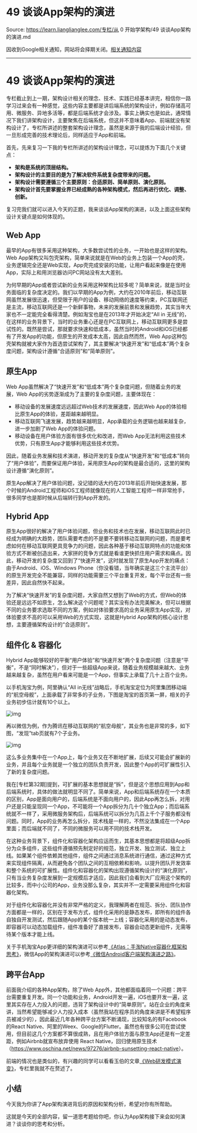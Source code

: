 # 49 谈谈App架构的演进 

Source: https://learn.lianglianglee.com/专栏/从 0 开始学架构/49 谈谈App架构的演进.md

因收到Google相关通知，网站将会择期关闭。[相关通知内容](https://lumendatabase.org/notices/44265620)

---

# 49 谈谈App架构的演进

专栏截止到上一期，架构设计相关的理念、技术、实践已经基本讲完，相信你一路学习过来会有一种感觉，这些内容主要都是讲后端系统的架构设计，例如存储高可用、微服务、异地多活等，都是后端系统才会涉及。事实上确实也是如此，通常情况下我们讲架构设计，主要聚焦在后端系统，但这并不意味着App、前端就没有架构设计了，专栏所讲述的整套架构设计理念，虽然是来源于我的后端设计经验，但一旦形成完善的技术理论后，同样适应于App和前端。

首先，先来复习一下我的专栏所讲述的架构设计理念，可以提炼为下面几个关键点：

* **架构是系统的顶层结构。**
* **架构设计的主要目的是为了解决软件系统复杂度带来的问题。**
* **架构设计需要遵循三个主要原则：合适原则、简单原则、演化原则。**
* **架构设计首先要掌握业界已经成熟的各种架构模式，然后再进行优化、调整、创新。**

复习完我们就可以进入今天的正题，我来谈谈App架构的演进，以及上面这些架构设计关键点是如何体现的。

## Web App

最早的App有很多采用这种架构，大多数尝试性的业务，一开始也是这样的架构。Web App架构又叫包壳架构，简单来说就是在Web的业务上包装一个App的壳，业务逻辑完全还是Web实现，App壳完成安装的功能，让用户看起来像是在使用App，实际上和用浏览器访问PC网站没有太大差别。

为何早期的App或者尝试新的业务采用这种架构比较多呢？简单来说，就是当时业务面临的复杂度决定的。我们以早期的App为例，大约在2010年前后，移动互联网虽然发展很迅速，但受限于用户的设备、移动网络的速度等约束，PC互联网还是主流，移动互联网还是一个新鲜事物，未来的发展前景和发展趋势，其实当年大家也不一定能完全看得清楚。例如淘宝也是在2013年才开始决定“All in 无线”的，在这样的业务背景下，当时的业务重心还是在PC互联网上，移动互联网更多是尝试性的。既然是尝试，那就要求快速和低成本，虽然当时的Android和iOS已经都有了开发App的功能，但原生的开发成本太高，因此自然而然，Web App这种包壳架构就被大家作为首选尝试架构了，其主要解决“快速开发”和“低成本”两个复杂度问题，架构设计遵循“合适原则”和“简单原则”。

## 原生App

Web App虽然解决了“快速开发”和“低成本”两个复杂度问题，但随着业务的发展，Web App的劣势逐渐成为了主要的复杂度问题，主要体现在：

* 移动设备的发展速度远远超过Web技术的发展速度，因此Web App的体验相比原生App的体验，差距越来越明显。
* 移动互联网飞速发展，趋势越来越明显，App承载的业务逻辑也越来越复杂，进一步加剧了Web App的体验问题。
* 移动设备在用户体验方面有很多优化和改进，而Web App无法利用这些技术优势，只有原生App才能够利用这些技术优势。

因此，随着业务发展和技术演进，移动开发的复杂度从“快速开发”和“低成本”转向了“用户体验”，而要保证用户体验，采用原生App的架构是最合适的，这里的架构设计遵循“演化原则”。

原生App解决了用户体验问题，没记错的话大约在2013年前后开始快速发展，那个时候的Android工程师和iOS工程师就像现在的人工智能工程师一样非常抢手，很多同学也是那时候从后端转行到App开发的。

## Hybrid App

原生App很好的解决了用户体验问题，但业务和技术也在发展，移动互联网此时已经成为明确的大趋势，团队需要考虑的不是要不要转移动互联网的问题，而是要考虑如何在移动互联网更具竞争力的问题，因此各种基于移动互联网特点的功能和体验方式不断被创造出来，大家拼的竞争方式就是看谁更快抓住用户需求和痛点。因此，移动开发的复杂度又回到了“快速开发”，这时就发现了原生App开发的痛点：由于Android、iOS、Windows Phone（你没看错，当年确实是这三个主流平台）的原生开发完全不能兼容，同样的功能需要三个平台重复开发，每个平台还有一些差异，因此自然快不起来。

为了解决“快速开发”的复杂度问题，大家自然又想到了Web的方式，但Web的体验还是远远不如原生，怎么解决这个问题呢？其实没有办法完美解决，但可以根据不同的业务要求选取不同的方案，例如对体验要求高的业务采用原生App实现，对体验要求不高的可以采用Web的方式实现，这就是Hybrid App架构的核心设计思想，主要遵循架构设计的“合适原则”。

## 组件化 & 容器化

Hybrid App能够较好的平衡“用户体验”和“快速开发”两个复杂度问题（注意是“平衡”，不是“同时解决”），但对于一些超级App来说，随着业务规模越来越大、业务越来越复杂，虽然在用户看来可能是一个App，但事实上承载了几十上百个业务。

以手机淘宝为例，阿里确认“All in无线”战略后，手机淘宝定位为阿里集团移动端的“航空母舰”，上面承载了非常多的子业务，下图是淘宝的首页第一屏，相关的子业务初步估计就有10个以上。

![img](assets/4a5a9e9db6351b2a86afa6a564c21b8c.png)

再以微信为例，作为腾讯在移动互联网的“航空母舰”，其业务也是非常的多，如下图，“发现”tab页就有7个子业务。

![img](assets/a0f224e4f6fe331a00c9007bea4a68e0.png)

这么多业务集中在一个App上，每个业务又在不断地扩展，后续又可能会扩展新的业务，并且每个业务就是一个独立的团队负责开发，因此整个App的可扩展性引入了新的复杂度问题。

我在[专栏第32期]提到，可扩展的基本思想就是“拆”，但是这个思想应用到App和后端系统时，具体的做法就明显不同了。简单来说，App和后端系统存在一个本质的区别，App是面向用户的，后端系统是不面向用户的，因此App再怎么拆，对用户还是只能呈现同一个App，不可能将一个App拆分为几十个独立App；而后端系统就不一样了，采用微服务架构后，后端系统可以拆分为几百上千个子服务都没有问题。同时，App的业务再怎么拆分，技术栈是一样的，不然没法集成在一个App里面；而后端就不同了，不同的微服务可以用不同的技术栈开发。

在这种业务背景下，组件化和容器化架构应运而生，其基本思想都是将超级App拆分为众多组件，这些组件遵循预先制定好的规范，独立开发、独立测试、独立上线。如果某个组件依赖其他组件，组件之间通过消息系统进行通信，通过这种方式来实现组件隔离，从而避免各个团队之间的互相依赖和影响，以提升团队开发效率和整个系统的可扩展性。组件化和容器化的架构出现遵循架构设计的“演化原则”，只有当业务复杂度发展到一定规模后才适应，因此我们会看到大厂应用这个架构的比较多，而中小公司的App，业务没那么复杂，其实并不一定需要采用组件化和容器化架构。

对于组件化和容器化并没有非常严格的定义，我理解两者在规范、拆分、团队协作方面都是一样的，区别在于发布方式，组件化采用的是静态发布，即所有的组件各自独自开发测试，然后跟随App的某个版本统一上线；容器化采用的是动态发布，即容器可以动态加载组件，组件准备好了直接发布，容器会动态更新组件，无需等待某个版本才能上线。

关于手机淘宝App更详细的架构演进可以参考[《](http://www.infoq.com/cn/articles/shoutao-atlas)[Atlas：手淘Native容器化框架和思考](http://www.infoq.com/cn/articles/shoutao-atlas)[》](http://www.infoq.com/cn/articles/shoutao-atlas)，微信App的架构演进可以参考[《](http://www.infoq.com/cn/articles/wechat-android-app-architecture)[微信Android客户端架构演进之路](http://www.infoq.com/cn/articles/wechat-android-app-architecture)[》](http://www.infoq.com/cn/articles/wechat-android-app-architecture)。

## 跨平台App

前面我介绍的各种App架构，除了Web App外，其他都面临着同一个问题：跨平台需要重复开发。同一个功能和业务，Android开发一遍，iOS也要开发一遍，这里其实存在人力投入的问题，违背了架构设计中的“简单原则”。站在企业的角度来讲，当然希望能够减少人力投入成本（虽然我站在程序员的角度来讲是不希望程序员被减少的），因此最近几年各种跨平台方案不断涌现，比较知名的有Facebook的React Native、阿里的Weex、Google的Flutter。虽然也有很多公司在尝试使用，但目前这几个方案都不算很成熟，且在用户体验方面与原生App还是有一定差距，例如Airbnb就宣布放弃使用 React Native，回归使用原生技术（<https://www.oschina.net/news/97276/airbnb-sunsetting-react-native>）。

前端的情况也是类似的，有兴趣的同学可以看看玉伯的文章[《](https://github.com/lifesinger/blog/issues/184)[Web研发模式演变](https://github.com/lifesinger/blog/issues/184)[》](https://github.com/lifesinger/blog/issues/184)，专栏里我就不在赘述了。

## 小结

今天我为你讲了App架构演进背后的原因和架构分析，希望对你有所帮助。

这就是今天的全部内容，留一道思考题给你吧，你认为App架构接下来会如何演进？谈谈你的思考和分析。